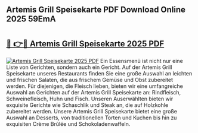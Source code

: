 ## Artemis Grill Speisekarte PDF Download Online 2025 59EmA

# <h2><a href="http://gcazif.nevu.top/?p=Artemis+Grill+Speisekarte">🔗 👉🔴 Artemis Grill Speisekarte 2025 PDF</a></h2>

[![Artemis Grill Speisekarte 2025 PDF](https://i.imgur.com/dBaPXMq.png)](http://gcazif.nevu.top/?p=Artemis+Grill+Speisekarte)
Ein Essensmenü ist nicht nur eine Liste von Gerichten, sondern auch ein Gericht. Auf der Artemis Grill Speisekarte unseres Restaurants finden Sie eine große Auswahl an leichten und frischen Salaten, die aus frischem Gemüse und Obst zubereitet werden. Für diejenigen, die Fleisch lieben, bieten wir eine umfangreiche Auswahl an Gerichten auf der Artemis Grill Speisekarte an: Rindfleisch, Schweinefleisch, Huhn und Fisch. Unseren Auserwählten bieten wir exquisite Gerichte wie Schaschlik und Steak an, die auf Holzkohle zubereitet werden. Unsere Artemis Grill Speisekarte bietet eine große Auswahl an Desserts, von traditionellen Torten und Kuchen bis hin zu exquisiten Crème Brûlée und Schokoladenwaffeln.
